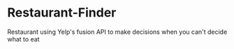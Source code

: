 # Restaurant-Finder
Restaurant using Yelp's fusion API to make decisions when you can't decide what to eat
